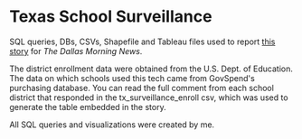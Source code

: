 # Texas School Surveillance

SQL queries, DBs, CSVs, Shapefile and Tableau files used to report <a href="https://www.dallasnews.com/news/investigations/2021/09/02/texas-schools-are-watching-millions-of-students-online-often-without-their-knowledge-or-consent/">this story</a> for <i>The Dallas Morning News</i>.

The district enrollment data were obtained from the U.S. Dept. of Education. The data on which schools used this tech came from GovSpend's purchasing database. You can read the full comment from each school district that responded in the tx_surveillance_enroll csv, which was used to generate the table embedded in the story. 

All SQL queries and visualizations were created by me.

